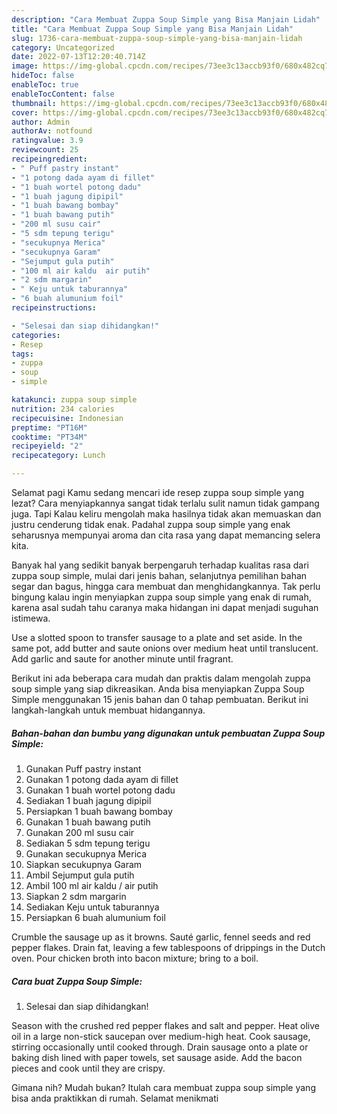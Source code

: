 ```yaml
---
description: "Cara Membuat Zuppa Soup Simple yang Bisa Manjain Lidah"
title: "Cara Membuat Zuppa Soup Simple yang Bisa Manjain Lidah"
slug: 1736-cara-membuat-zuppa-soup-simple-yang-bisa-manjain-lidah
category: Uncategorized
date: 2022-07-13T12:20:40.714Z
image: https://img-global.cpcdn.com/recipes/73ee3c13accb93f0/680x482cq70/zuppa-soup-simple-foto-resep-utama.jpg
hideToc: false
enableToc: true
enableTocContent: false
thumbnail: https://img-global.cpcdn.com/recipes/73ee3c13accb93f0/680x482cq70/zuppa-soup-simple-foto-resep-utama.jpg
cover: https://img-global.cpcdn.com/recipes/73ee3c13accb93f0/680x482cq70/zuppa-soup-simple-foto-resep-utama.jpg
author: Admin
authorAv: notfound
ratingvalue: 3.9
reviewcount: 25
recipeingredient:
- " Puff pastry instant"
- "1 potong dada ayam di fillet"
- "1 buah wortel potong dadu"
- "1 buah jagung dipipil"
- "1 buah bawang bombay"
- "1 buah bawang putih"
- "200 ml susu cair"
- "5 sdm tepung terigu"
- "secukupnya Merica"
- "secukupnya Garam"
- "Sejumput gula putih"
- "100 ml air kaldu  air putih"
- "2 sdm margarin"
- " Keju untuk taburannya"
- "6 buah alumunium foil"
recipeinstructions:

- "Selesai dan siap dihidangkan!"
categories:
- Resep
tags:
- zuppa
- soup
- simple

katakunci: zuppa soup simple 
nutrition: 234 calories
recipecuisine: Indonesian
preptime: "PT16M"
cooktime: "PT34M"
recipeyield: "2"
recipecategory: Lunch

---
```



Selamat pagi Kamu sedang mencari ide resep zuppa soup simple yang lezat? Cara menyiapkannya sangat tidak terlalu sulit namun tidak gampang juga. Tapi Kalau keliru mengolah maka hasilnya tidak akan memuaskan dan justru cenderung tidak enak. Padahal zuppa soup simple yang enak seharusnya mempunyai aroma dan cita rasa yang dapat memancing selera kita.


Banyak hal yang sedikit banyak berpengaruh terhadap kualitas rasa dari zuppa soup simple, mulai dari jenis bahan, selanjutnya pemilihan bahan segar dan bagus, hingga cara membuat dan menghidangkannya. Tak perlu bingung kalau ingin menyiapkan zuppa soup simple yang enak di rumah, karena asal sudah tahu caranya maka hidangan ini dapat menjadi suguhan istimewa.

Use a slotted spoon to transfer sausage to a plate and set aside. In the same pot, add butter and saute onions over medium heat until translucent. Add garlic and saute for another minute until fragrant.


Berikut ini ada beberapa cara mudah dan praktis dalam mengolah zuppa soup simple yang siap dikreasikan. Anda bisa menyiapkan Zuppa Soup Simple menggunakan 15 jenis bahan dan 0 tahap pembuatan. Berikut ini langkah-langkah untuk membuat hidangannya.

<!--inarticleads1-->

##### Bahan-bahan dan bumbu yang digunakan untuk pembuatan Zuppa Soup Simple:

1. Gunakan  Puff pastry instant
1. Gunakan 1 potong dada ayam di fillet
1. Gunakan 1 buah wortel potong dadu
1. Sediakan 1 buah jagung dipipil
1. Persiapkan 1 buah bawang bombay
1. Gunakan 1 buah bawang putih
1. Gunakan 200 ml susu cair
1. Sediakan 5 sdm tepung terigu
1. Gunakan secukupnya Merica
1. Siapkan secukupnya Garam
1. Ambil Sejumput gula putih
1. Ambil 100 ml air kaldu / air putih
1. Siapkan 2 sdm margarin
1. Sediakan  Keju untuk taburannya
1. Persiapkan 6 buah alumunium foil


Crumble the sausage up as it browns. Sauté garlic, fennel seeds and red pepper flakes. Drain fat, leaving a few tablespoons of drippings in the Dutch oven. Pour chicken broth into bacon mixture; bring to a boil. 

<!--inarticleads2-->

##### Cara buat Zuppa Soup Simple:


1. Selesai dan siap dihidangkan!

Season with the crushed red pepper flakes and salt and pepper. Heat olive oil in a large non-stick saucepan over medium-high heat. Cook sausage, stirring occasionally until cooked through. Drain sausage onto a plate or baking dish lined with paper towels, set sausage aside. Add the bacon pieces and cook until they are crispy. 

Gimana nih? Mudah bukan? Itulah cara membuat zuppa soup simple yang bisa anda praktikkan di rumah. Selamat menikmati
